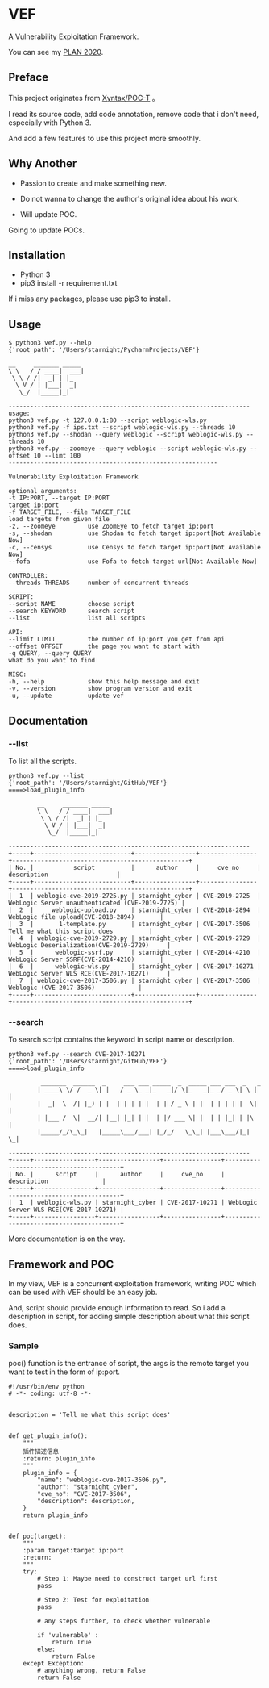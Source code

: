 # VEF

A Vulnerability Exploitation Framework.

You can see my [PLAN 2020](https://github.com/starnightcyber/VEF/projects/1).

## Preface

This project originates from [Xyntax/POC-T](<https://github.com/Xyntax/POC-T>) 。

I read its source code, add code annotation, remove code that i don't need, especially with Python 3.

And add a few features to use this project more smoothly.

## Why Another

- Passion to create and make something new.


- Do not wanna to change the author's original idea about his work.
- Will update POC.

Going to update POCs.

## Installation

- Python 3 
- pip3 install -r requirement.txt

If i miss any packages, please use pip3 to install.

## Usage

	$ python3 vef.py --help
	{'root_path': '/Users/starnight/PycharmProjects/VEF'}
	
	__     _______ _____
	\ \   / / ____|  ___|
	 \ \ / /|  _| | |_
	  \ V / | |___|  _|
	   \_/  |_____|_|
	
	-------------------------------------------------------------------
	usage:
	python3 vef.py -t 127.0.0.1:80 --script weblogic-wls.py
	python3 vef.py -f ips.txt --script weblogic-wls.py --threads 10
	python3 vef.py --shodan --query weblogic --script weblogic-wls.py --threads 10
	python3 vef.py --zoomeye --query weblogic --script weblogic-wls.py --offset 10 --limt 100
	----------------------------------------------------------
	
	Vulnerability Exploitation Framework
	
	optional arguments:
	-t IP:PORT, --target IP:PORT
	target ip:port
	-f TARGET_FILE, --file TARGET_FILE
	load targets from given file
	-z, --zoomeye         use ZoomEye to fetch target ip:port
	-s, --shodan          use Shodan to fetch target ip:port[Not Available Now]
	-c, --censys          use Censys to fetch target ip:port[Not Available Now]
	--fofa                use Fofa to fetch target url[Not Available Now]
	
	CONTROLLER:
	--threads THREADS     number of concurrent threads
	
	SCRIPT:
	--script NAME         choose script
	--search KEYWORD      search script
	--list                list all scripts
	
	API:
	--limit LIMIT         the number of ip:port you get from api
	--offset OFFSET       the page you want to start with
	-q QUERY, --query QUERY
	what do you want to find
	
	MISC:
	-h, --help            show this help message and exit
	-v, --version         show program version and exit
	-u, --update          update vef

## Documentation
### --list
To list all the scripts.

```
python3 vef.py --list
{'root_path': '/Users/starnight/GitHub/VEF'}
====>load_plugin_info

        __     _______ _____
        \ \   / / ____|  ___|
         \ \ / /|  _| | |_
          \ V / | |___|  _|
           \_/  |_____|_|

-------------------------------------------------------------------
+-----+---------------------------+-----------------+----------------+-------------------------------------------------+
| No. |           script          |      author     |     cve_no     |                   description                   |
+-----+---------------------------+-----------------+----------------+-------------------------------------------------+
|  1  | weblogic-cve-2019-2725.py | starnight_cyber | CVE-2019-2725  | WebLogic Server unauthenticated (CVE-2019-2725) |
|  2  |     weblogic-upload.py    | starnight_cyber | CVE-2018-2894  |       WebLogic file upload(CVE-2018-2894)       |
|  3  |       1-template.py       | starnight_cyber | CVE-2017-3506  |          Tell me what this script does          |
|  4  | weblogic-cve-2019-2729.py | starnight_cyber | CVE-2019-2729  |     WebLogic Deserialization(CVE-2019-2729)     |
|  5  |      weblogic-ssrf.py     | starnight_cyber | CVE-2014-4210  |       WebLogic Server SSRF(CVE-2014-4210)       |
|  6  |      weblogic-wls.py      | starnight_cyber | CVE-2017-10271 |     WebLogic Server WLS RCE(CVE-2017-10271)     |
|  7  | weblogic-cve-2017-3506.py | starnight_cyber | CVE-2017-3506  |             Weblogic (CVE-2017-3506)            |
+-----+---------------------------+-----------------+----------------+-------------------------------------------------+
```

### --search
To search script contains the keyword in script name or description.

```
python3 vef.py --search CVE-2017-10271
{'root_path': '/Users/starnight/GitHub/VEF'}
====>load_plugin_info

         _______  ______  _     ___ ___ _____  _  _____ ___ ___  _   _
        | ____\ \/ /  _ \| |   / _ \_ _|_   _|/ \|_   _|_ _/ _ \| \ | |
        |  _|  \  /| |_) | |  | | | | |  | | / _ \ | |  | | | | |  \| |
        | |___ /  \|  __/| |__| |_| | |  | |/ ___ \| |  | | |_| | |\  |
        |_____/_/\_\_|   |_____\___/___| |_/_/   \_\_| |___\___/|_| \_|

-------------------------------------------------------------------
+-----+-----------------+-----------------+----------------+-----------------------------------------+
| No. |      script     |      author     |     cve_no     |               description               |
+-----+-----------------+-----------------+----------------+-----------------------------------------+
|  1  | weblogic-wls.py | starnight_cyber | CVE-2017-10271 | WebLogic Server WLS RCE(CVE-2017-10271) |
+-----+-----------------+-----------------+----------------+-----------------------------------------+
```

More documentation is on the way.

## Framework and POC
In my view, VEF is a concurrent exploitation framework, writing POC which can be used with VEF should be an easy job. 

And, script should provide enough information to read. So i add a description in script, for adding simple description about what this script does.

### Sample
poc() function is the entrance of script, the args is the remote target you want to test in the form of ip:port.

```
#!/usr/bin/env python
# -*- coding: utf-8 -*-


description = 'Tell me what this script does'


def get_plugin_info():
    """
    插件描述信息
    :return: plugin_info
    """
    plugin_info = {
        "name": "weblogic-cve-2017-3506.py",
        "author": "starnight_cyber",
        "cve_no": "CVE-2017-3506",
        "description": description,
    }
    return plugin_info


def poc(target):
    """
    :param target:target ip:port
    :return:
    """
    try:
        # Step 1: Maybe need to construct target url first
        pass

        # Step 2: Test for exploitation
        pass

        # any steps further, to check whether vulnerable

        if 'vulnerable' :
            return True
        else:
            return False
    except Exception:
        # anything wrong, return False
        return False
```
